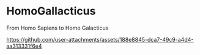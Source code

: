 # HomoGallacticus
From Homo Sapiens to Homo Galacticus 


https://github.com/user-attachments/assets/188e8845-dca7-49c9-a4d4-aa313331f6e4

